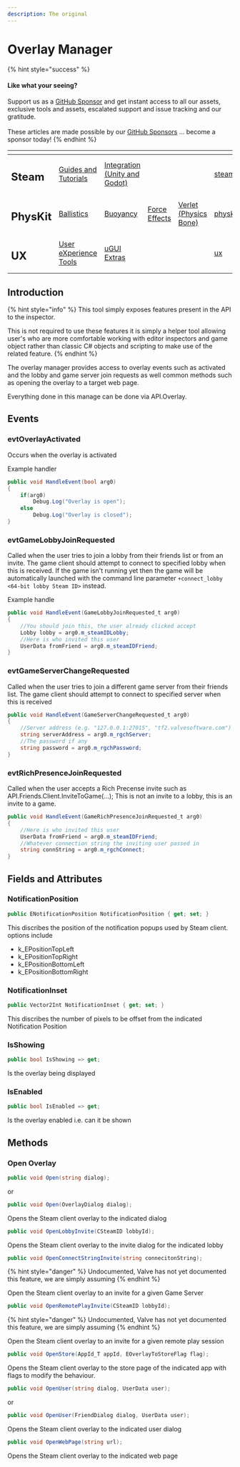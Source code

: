 ```yaml
---
description: The original
---
```


# Overlay Manager

{% hint style="success" %}
#### Like what your seeing?

Support us as a [GitHub Sponsor](../../../../become-a-sponsor/) and get instant access to all our assets, exclusive tools and assets, escalated support and issue tracking and our gratitude.\
\
These articles are made possible by our [GitHub Sponsors](../../../../become-a-sponsor/) ... become a sponsor today!
{% endhint %}

<table data-view="cards"><thead><tr><th></th><th></th><th></th><th></th><th></th><th data-hidden data-card-target data-type="content-ref"></th><th data-hidden data-card-cover data-type="files"></th></tr></thead><tbody><tr><td><h2>Steam</h2></td><td><a href="../../../../company/steam/">Guides and Tutorials</a></td><td><a href="../../">Integration (Unity and Godot)</a></td><td></td><td></td><td><a href="../../../../company/steam/">steam</a></td><td><a href="../../../../.gitbook/assets/Steamworks Card.png">Steamworks Card.png</a></td></tr><tr><td><h2>PhysKit</h2></td><td><a href="../../../physkit/learning/sample-scenes/1-ballistic-basics.md">Ballistics</a></td><td><a href="../../../physkit/learning/sample-scenes/1-buoyancy-example.md">Buoyancy</a></td><td><a href="../../../physkit/learning/sample-scenes/1-force-effect-fields.md">Force Effects</a></td><td><a href="../../../physkit/learning/sample-scenes/2-verlet-spring-skinned-mesh.md">Verlet (Physics Bone)</a></td><td><a href="../../../physkit/">physkit</a></td><td><a href="../../../../.gitbook/assets/PhysKit Card.png">PhysKit Card.png</a></td></tr><tr><td><h2>UX</h2></td><td><a href="../../../ux/learning/core-concepts/">User eXperience Tools</a></td><td><a href="../../../ux/learning/ugui-extras/">uGUI Extras</a></td><td></td><td></td><td><a href="../../../ux/">ux</a></td><td><a href="../../../../.gitbook/assets/Splash Screen (1).png">Splash Screen (1).png</a></td></tr></tbody></table>

## &#x20;Introduction

{% hint style="info" %}
This tool simply exposes features present in the API to the inspector.



This is not required to use these features it is simply a helper tool allowing user's who are more comfortable working with editor inspectors and game object rather than classic C# objects and scripting to make use of the related feature.
{% endhint %}

The overlay manager provides access to overlay events such as activated and the lobby and game server join requests as well common methods such as opening the overlay to a target web page.

Everything done in this manage can be done via API.Overlay.

## Events

### evtOverlayActivated

Occurs when the overlay is activated&#x20;

Example handler

```csharp
public void HandleEvent(bool arg0)
{
    if(arg0)
        Debug.Log("Overlay is open");
    else
        Debug.Log("Overlay is closed");
}
```

### evtGameLobbyJoinRequested

Called when the user tries to join a lobby from their friends list or from an invite. The game client should attempt to connect to specified lobby when this is received. If the game isn't running yet then the game will be automatically launched with the command line parameter `+connect_lobby <64-bit lobby Steam ID>` instead.

Example handle

```csharp
public void HandleEvent(GameLobbyJoinRequested_t arg0)
{
    //You should join this, the user already clicked accept
    Lobby lobby = arg0.m_steamIDLobby;
    //Here is who invited this user
    UserData fromFriend = arg0.m_steamIDFriend;
}
```

### evtGameServerChangeRequested

Called when the user tries to join a different game server from their friends list. The game client should attempt to connect to specified server when this is received

```csharp
public void HandleEvent(GameServerChangeRequested_t arg0)
{
    //Server address (e.g. "127.0.0.1:27015", "tf2.valvesoftware.com")
    string serverAddress = arg0.m_rgchServer;
    //The password if any
    string password = arg0.m_rgchPassword;
}
```

### evtRichPresenceJoinRequested

Called when the user accepts a Rich Precense invite such as API.Friends.Client.InviteToGame(...); This is not an invite to a lobby, this is an invite to a game.

```csharp
public void HandleEvent(GameRichPresenceJoinRequested_t arg0)
{
    //Here is who invited this user
    UserData fromFriend = arg0.m_steamIDFriend;
    //Whatever connection string the inviting user passed in
    string connString = arg0.m_rgchConnect;
}
```

## Fields and Attributes

### NotificationPosition

```csharp
public ENotificationPosition NotificationPosition { get; set; }
```

This discribes the position of the notification popups used by Steam client. options include

* k\_EPositionTopLeft
* k\_EPositionTopRight
* k\_EPositionBottomLeft
* k\_EPositionBottomRight

### NotificationInset

```csharp
public Vector2Int NotificationInset { get; set; }
```

This discribes the number of pixels to be offset from the indicated Notification Position

### IsShowing

```csharp
public bool IsShowing => get;
```

Is the overlay being displayed

### IsEnabled

```csharp
public bool IsEnabled => get;
```

Is the overlay enabled i.e. can it be shown

## Methods

### Open Overlay

```csharp
public void Open(string dialog);
```

or

```csharp
public void Open(OverlayDialog dialog);
```

Opens the Steam client overlay to the indicated dialog

```csharp
public void OpenLobbyInvite(CSteamID lobbyId);
```

Opens the Steam client overlay to the invite dialog for the indicated lobby

```csharp
public void OpenConnectStringInvite(string connecitonString);
```

{% hint style="danger" %}
Undocumented, Valve has not yet documented this feature, we are simply assuming
{% endhint %}

Open the Steam client overlay to an invite for a given Game Server

```csharp
public void OpenRemotePlayInvite(CSteamID lobbyId);
```

{% hint style="danger" %}
Undocumented, Valve has not yet documented this feature, we are simply assuming
{% endhint %}

Open the Steam client overlay to an invite for a given remote play session

```csharp
public void OpenStore(AppId_T appId, EOverlayToStoreFlag flag);
```

Opens the Steam client overlay to the store page of the indicated app with flags to modify the behaviour.

```csharp
public void OpenUser(string dialog, UserData user);
```

or

```csharp
public void OpenUser(FriendDialog dialog, UserData user);
```

Opens the Steam client overlay to the indicated user dialog

```csharp
public void OpenWebPage(string url);
```

Opens the Steam client overlay to the indicated web page
